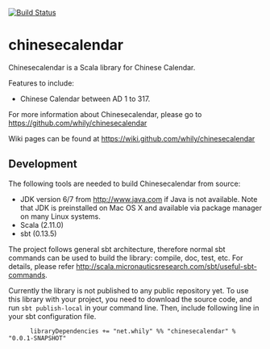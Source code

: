 [![Build Status](https://secure.travis-ci.org/whily/chinesecalendar.png)](http://travis-ci.org/whily/chinesecalendar)

chinesecalendar
===============

Chinesecalendar is a Scala library for Chinese Calendar.

Features to include:

* Chinese Calendar between AD 1 to 317.

For more information about Chinesecalendar, please go to
  <https://github.com/whily/chinesecalendar>

Wiki pages can be found at
  <https://wiki.github.com/whily/chinesecalendar>

Development
-----------

The following tools are needed to build Chinesecalendar from source:

* JDK version 6/7 from <http://www.java.com> if Java is not available. 
  Note that JDK is preinstalled on Mac OS X and available via package manager
  on many Linux systems. 
* Scala (2.11.0)
* sbt (0.13.5)
  
The project follows general sbt architecture, therefore normal sbt
commands can be used to build the library: compile, doc, test,
etc. For details, please refer
<http://scala.micronauticsresearch.com/sbt/useful-sbt-commands>.

Currently the library is not published to any public repository
yet. To use this library with your project, you need to download the
source code, and run `sbt publish-local` in your command line. Then,
include following line in your sbt configuration file.

          libraryDependencies += "net.whily" %% "chinesecalendar" % "0.0.1-SNAPSHOT"
